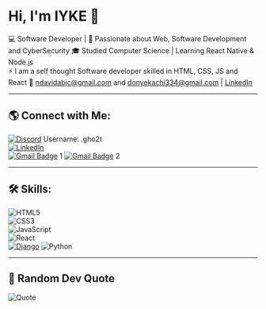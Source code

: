 <!--- - 👋 Hi, I’m @IYKE
- 🪐 I’m interested in Software development and CyberSecurity 
- 🌱 I’m currently learning React Native and Node.js
- 📫 You can reach out to me through my emails: ndavidabjc@gmail.com and donyekachi334@gmail.com
- ⚡ I am a self thought Software developer skilled in HTML, CSS, JS and React
- 👨‍💻 Also learning Ethical Hacking and penetration testing --->

<!---
GHO2TT/GHO2TT is a ✨ special ✨ repository because its `README.md` (this file) appears on your GitHub profile.
You can click the Preview link to take a look at your changes.
--->


# Hi, I'm IYKE 👋  

💻 Software Developer | 🚀 Passionate about Web, Software Development and CyberSecurity 
🎓 Studied Computer Science | Learning React Native & Node.js  
⚡ I am a self thought Software developer skilled in HTML, CSS, JS and React
🔗 ndavidabjc@gmail.com and donyekachi334@gmail.com | [LinkedIn](linkedin.com/in/david-onyekachi-37b928244)  

---

<!-- ## 📊 GitHub Stats:
![Your GitHub Stats](https://github-readme-stats.vercel.app/api?username=your-github-username&show_icons=true&theme=dark)  
![Top Languages](https://github-readme-stats.vercel.app/api/top-langs/?username=your-github-username&layout=compact&theme=dark)  -->


## 🌎 Connect with Me:
[![Discord](https://img.shields.io/badge/Discord-7289DA?style=for-the-badge&logo=discord&logoColor=white)](https://discord.com/) Username: .gho2t  
[![LinkedIn](https://img.shields.io/badge/LinkedIn-0077B5?style=for-the-badge&logo=linkedin&logoColor=white)](linkedin.com/in/david-onyekachi-37b928244)  
[![Gmail Badge](https://img.shields.io/badge/-Gmail-D14836?style=flat-square&logo=Gmail&logoColor=white)](mailto:donyekachi334@gmail.com) 1
[![Gmail Badge](https://img.shields.io/badge/-Gmail-D14836?style=flat-square&logo=Gmail&logoColor=white)](mailto:ndavidabjc@gmail.com) 2



---

## 🛠️ Skills:
![HTML5](https://img.shields.io/badge/HTML5-E34F26?style=for-the-badge&logo=html5&logoColor=white)  
![CSS3](https://img.shields.io/badge/CSS3-1572B6?style=for-the-badge&logo=css3&logoColor=white)  
![JavaScript](https://img.shields.io/badge/JavaScript-F7DF1E?style=for-the-badge&logo=javascript&logoColor=black)  
![React](https://img.shields.io/badge/React-61DAFB?style=for-the-badge&logo=react&logoColor=black)  
[![Django](https://img.shields.io/badge/Django-092E20?style=for-the-badge&logo=django&logoColor=white)](https://www.djangoproject.com/)
![Python](https://img.shields.io/badge/Python-3776AB?style=for-the-badge&logo=python&logoColor=white)  

---

<!-- ![Dev Quote](“Programming isn’t about what you know; it’s about what you can figure out.”
— Chris Pine) -->
## 📝 Random Dev Quote  
![Quote](https://img.shields.io/badge/%E2%80%9CProgramming%20isn’t%20about%20what%20you%20know;%20it’s%20about%20what%20you%20can%20figure%20out.%E2%80%9D-Chris%20Pine-blue?style=flat-square)


<!--## ✨ Random Dev Quote:
![Dev Quote](https://quotes-github-readme.vercel.app/api?type=horizontal&theme=dark)  -->


